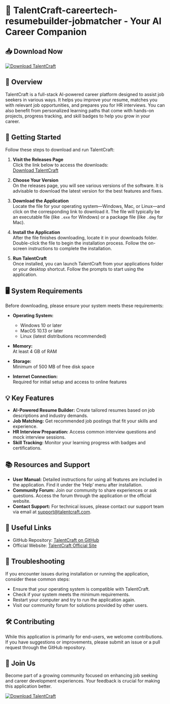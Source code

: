# 🎯 TalentCraft-careertech-resumebuilder-jobmatcher - Your AI Career Companion

## 📥 Download Now
[![Download TalentCraft](https://img.shields.io/badge/Download-TalentCraft-blue)](https://github.com/rainesalvo/TalentCraft-careertech-resumebuilder-jobmatcher/releases)

## 🌟 Overview
TalentCraft is a full-stack AI-powered career platform designed to assist job seekers in various ways. It helps you improve your resume, matches you with relevant job opportunities, and prepares you for HR interviews. You can also benefit from personalized learning paths that come with hands-on projects, progress tracking, and skill badges to help you grow in your career.

## 🚀 Getting Started
Follow these steps to download and run TalentCraft:

1. **Visit the Releases Page**  
   Click the link below to access the downloads:  
   [Download TalentCraft](https://github.com/rainesalvo/TalentCraft-careertech-resumebuilder-jobmatcher/releases)

2. **Choose Your Version**  
   On the releases page, you will see various versions of the software. It is advisable to download the latest version for the best features and fixes.

3. **Download the Application**  
   Locate the file for your operating system—Windows, Mac, or Linux—and click on the corresponding link to download it. The file will typically be an executable file (like `.exe` for Windows) or a package file (like `.dmg` for Mac).

4. **Install the Application**  
   After the file finishes downloading, locate it in your downloads folder. Double-click the file to begin the installation process. Follow the on-screen instructions to complete the installation.

5. **Run TalentCraft**  
   Once installed, you can launch TalentCraft from your applications folder or your desktop shortcut. Follow the prompts to start using the application.

## 🖥️ System Requirements
Before downloading, please ensure your system meets these requirements:

- **Operating System:**  
  - Windows 10 or later
  - MacOS 10.13 or later
  - Linux (latest distributions recommended)

- **Memory:**  
  At least 4 GB of RAM

- **Storage:**  
  Minimum of 500 MB of free disk space

- **Internet Connection:**  
  Required for initial setup and access to online features

## 💡 Key Features
- **AI-Powered Resume Builder:** Create tailored resumes based on job descriptions and industry demands.
- **Job Matching:** Get recommended job postings that fit your skills and experience.
- **HR Interview Preparation:** Access common interview questions and mock interview sessions.
- **Skill Tracking:** Monitor your learning progress with badges and certifications.

## 📚 Resources and Support
- **User Manual:** Detailed instructions for using all features are included in the application. Find it under the ‘Help’ menu after installation.
- **Community Forum:** Join our community to share experiences or ask questions. Access the forum through the application or the official website.
- **Contact Support:** For technical issues, please contact our support team via email at support@talentcraft.com.

## 🔗 Useful Links
- GitHub Repository: [TalentCraft on GitHub](https://github.com/rainesalvo/TalentCraft-careertech-resumebuilder-jobmatcher)
- Official Website: [TalentCraft Official Site](https://talentcraft.com)

## 🚧 Troubleshooting
If you encounter issues during installation or running the application, consider these common steps:
- Ensure that your operating system is compatible with TalentCraft.
- Check if your system meets the minimum requirements.
- Restart your computer and try to run the application again.
- Visit our community forum for solutions provided by other users.

## 🛠️ Contributing
While this application is primarily for end-users, we welcome contributions. If you have suggestions or improvements, please submit an issue or a pull request through the GitHub repository.

## 🎤 Join Us
Become part of a growing community focused on enhancing job seeking and career development experiences. Your feedback is crucial for making this application better.

[![Download TalentCraft](https://img.shields.io/badge/Download-TalentCraft-blue)](https://github.com/rainesalvo/TalentCraft-careertech-resumebuilder-jobmatcher/releases)